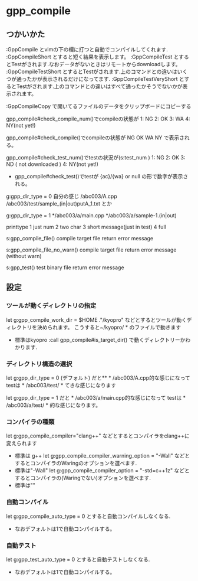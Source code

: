 # gpp_compile

## つかいかた
:GppCompile とvimの下の欄に打つと自動でコンパイルしてくれます.
:GppCompileShort とすると短く結果を表示します。
:GppCompileTest とするとTestがされます.なおデータがないときはリモートからdownloadします。
:GppCompileTestShort とするとTestがされます.上のコマンドとの違いはいくつが通ったかが表示されるだけになってます.
:GppCompileTestVeryShort とするとTestがされます.上のコマンドとの違いはすべて通ったかそうでないかが表示されます。

:GppCompileCopy で開いてるファイルのデータをクリップボードにコピーする

gpp_compile#check_compile_num()でcompileの状態が
1: NG
2: OK
3: WA
4: NY(not yet!)

gpp_compile#check_compile()でcompileの状態が
NG
OK
WA
NY
で表示される。

gpp_compile#check_test_num()でtestの状況が(s:test_num )
1: NG
2: OK
3: ND ( not downloaded )
4: NY(not yet!)
- gpp_compile#check_test()でtestが
{ac}/{wa} or  null
の形で数字が表示される。

g:gpp_dir_type = 0
自分の感じ
/abc003/A.cpp
/abc003/test/sample_(in|out)putA_1.txt
とか

g:gpp_dir_type = 1
*/abc003/a/main.cpp
*/abc003/a/sample-1.(in|out)


printtype
1 just num
2 two char
3 short message(just in test)
4 full

s:gpp_compile_file()
compile target file
return error message

s:gpp_compile_file_no_warn()
compile target file
return error message (without warn)

s:gpp_test()
test binary file
return error message

## 設定
### ツールが動くディレクトリの指定
let g:gpp_compile_work_dir = $HOME ."/kyopro"
などとするとツールが動くディレクトリを決められます。
こうすると~/kyopro/ * のファイルで動きます
- 標準はkyopro
:call gpp_compile#is_target_dir()
で動くディレクトリーかわかります.

### ディレクトリ構造の選択
let g:gpp_dir_type = 0 (デフォルト)
だと** * /abc003/A.cpp的な感じになって
testは * /abc003/test/ * てきな感じになります

let g:gpp_dir_type = 1
だと * /abc003/a/main.cpp的な感じになって
testは * /abc003/a/test/ * 的な感じになります。

### コンパイラの種類
let g:gpp_compile_compiler="clang++"
などとするとコンパイラをclang++に変えられます
- 標準は g++
let g:gpp_compile_compiler_warning_option = "-Wall"
などとするとコンパイラのWaringのオプションを選べます.
- 標準は"-Wall"
let g:gpp_compile_compiler_option = "-std=c++1z"
などとするとコンパイラの(Waringでない)オプションを選べます.
- 標準は""

### 自動コンパイル
let g:gpp_compile_auto_type = 0
とすると自動コンパイルしなくなる.
- なおデフォルトは1で自動コンパイルする。

### 自動テスト
let g:gpp_test_auto_type = 0
とすると自動テストしなくなる.
- なおデフォルトは1で自動コンパイルする。
